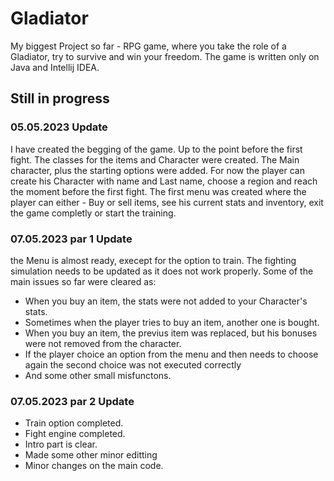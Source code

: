 # Gladiator
My biggest Project so far - RPG game, where you take the role of a Gladiator, try to survive and win your freedom. The game is written only on Java and Intellij IDEA.

## Still in progress

### 05.05.2023 Update

I have created the begging of the game. Up to the point before the first fight. 
  The classes for the items and Character were created. The Main character, plus the starting options were added. 
  For now the player can create his Character with name and Last name, choose a region and reach the moment before the first fight.
  The first menu was created where the player can either - Buy or sell items, see his current stats and inventory, exit the game completly or start the training. 
  
### 07.05.2023 par 1 Update

the Menu is almost ready, execept for the option to train. The fighting simulation needs to be updated as it does not work properly. 
Some of the main issues so far were cleared as:
  * When you buy an item, the stats were not added to your Character's stats.
  * Sometimes when the player tries to buy an item, another one is bought.
  * When you buy an item, the previus item was replaced, but his bonuses were not removed from the character.
  * If the player choice an option from the menu and then needs to choose again the second choice was not executed correctly
  * And some other small misfunctons.
  
### 07.05.2023 par 2 Update
  * Train option completed.
  * Fight engine completed.
  * Intro part is clear.
  * Made some other minor editting
  * Minor changes on the main code.
